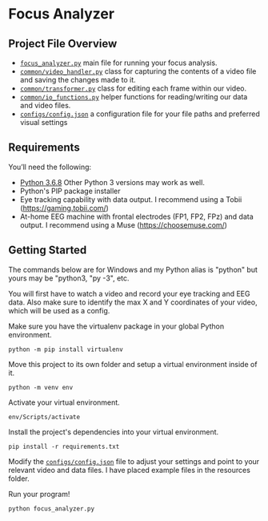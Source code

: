# Focus Analyzer

## Project File Overview

- [`focus_analyzer.py`](focus_analyzer.py) main file for running your focus analysis.
- [`common/video_handler.py`](common/video_handler.py) class for capturing the contents of a video file and saving the changes made to it.
- [`common/transformer.py`](common/transformer.py) class for editing each frame within our video.
- [`common/io_functions.py`](common/io_functions.py) helper functions for reading/writing our data and video files.
- [`configs/config.json`](configs/config.json) a configuration file for your file paths and preferred visual settings

## Requirements

You’ll need the following:

- [Python 3.6.8](https://www.python.org/downloads/release/python-368/) Other Python 3 versions may work as well.
- Python's PIP package installer
- Eye tracking capability with data output. I recommend using a Tobii (https://gaming.tobii.com/)
- At-home EEG machine with frontal electrodes (FP1, FP2, FPz) and data output. I recommend using a Muse (https://choosemuse.com/)

## Getting Started

The commands below are for Windows and my Python alias is "python" but yours may be "python3, "py -3", etc.

You will first have to watch a video and record your eye tracking and EEG data. Also make sure to identify the max X and Y coordinates of your video, which will be used as a config.

Make sure you have the virtualenv package in your global Python environment.

```
python -m pip install virtualenv
```

Move this project to its own folder and setup a virtual environment inside of it.

```
python -m venv env
```

Activate your virtual environment.

```
env/Scripts/activate
```

Install the project's dependencies into your virtual environment.

```
pip install -r requirements.txt
```

Modify the [`configs/config.json`](configs/config.json) file to adjust your settings and point to your relevant video and data files. I have placed example files in the resources folder.

Run your program!

```
python focus_analyzer.py
```


